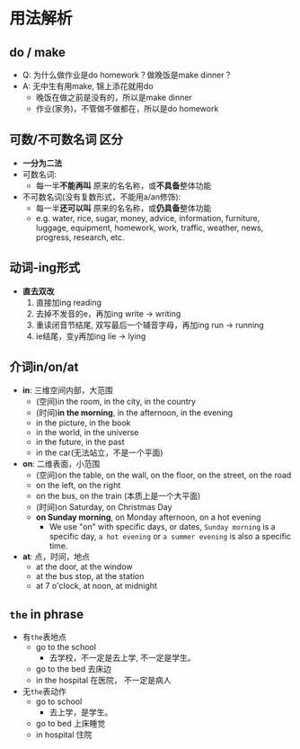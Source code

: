 
# 用法解析

## do / make

- Q: 为什么做作业是do homework？做晚饭是make dinner？
- A: 无中生有用make, 锦上添花就用do
    - 晚饭在做之前是没有的，所以是make dinner
    - 作业(家务)，不管做不做都在，所以是do homework

## 可数/不可数名词 区分

- **一分为二法**
- 可数名词:
    - 每一半**不能再叫** 原来的名名称，或**不具备**整体功能
- 不可数名词(没有复数形式，不能用a/an修饰):
    - 每一半**还可以叫** 原来的名名称，或**仍具备**整体功能
    - e.g. water, rice, sugar, money, advice, information, furniture, luggage, equipment, homework, work, traffic, weather, news, progress, research, etc.

## 动词-ing形式

- **直去双改**
    1. 直接加ing reading
    2. 去掉不发音的e，再加ing write -> writing
    3. 重读闭音节结尾, 双写最后一个辅音字母，再加ing run -> running
    4. ie结尾，变y再加ing lie -> lying

## 介词in/on/at

- **in**: 三维空间内部，大范围
    - (空间)in the room, in the city, in the country
    - (时间)**in the morning**, in the afternoon, in the evening
    - in the picture, in the book
    - in the world, in the universe
    - in the future, in the past
    - in the car(无法站立，不是一个平面)
- **on**: 二维表面，小范围
    - (空间)on the table, on the wall, on the floor, on the street, on the road
    - on the left, on the right
    - on the bus, on the train (本质上是一个大平面)
    - (时间)on Saturday, on Christmas Day
    - **on Sunday morning**, on Monday afternoon, on a hot evening
        - We use "on" with specific days, or dates, `Sunday morning` is a specific day, `a hot evening` or `a summer evening` is also a specific time.
- **at**: 点，时间，地点
    - at the door, at the window
    - at the bus stop, at the station
    - at 7 o'clock, at noon, at midnight

## `the` in phrase

- 有`the`表地点
    - go to the school
        - 去学校，不一定是去上学, 不一定是学生。
    - go to the bed 去床边
    - in the hospital 在医院， 不一定是病人
- 无`the`表动作
    - go to school
        - 去上学，是学生。
    - go to bed 上床睡觉
    - in hospital 住院


